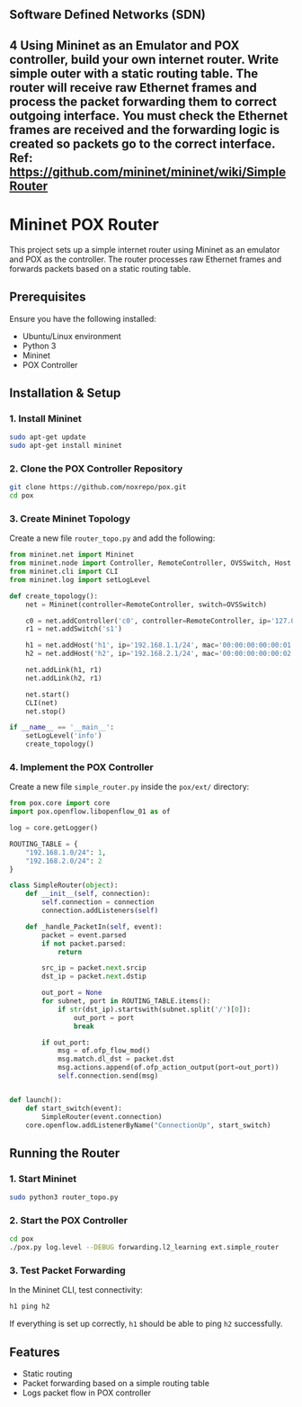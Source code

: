 ## Software Defined Networks (SDN)

## 4 Using Mininet as an Emulator and POX controller, build your own internet router. Write simple outer with a static routing table. The router will receive raw Ethernet frames and process the packet forwarding them to correct outgoing interface. You must check the Ethernet frames are received and the forwarding logic is created so packets go to the correct interface. Ref: https://github.com/mininet/mininet/wiki/SimpleRouter

# Mininet POX Router

This project sets up a simple internet router using Mininet as an emulator and POX as the controller. The router processes raw Ethernet frames and forwards packets based on a static routing table.

## Prerequisites
Ensure you have the following installed:
- Ubuntu/Linux environment
- Python 3
- Mininet
- POX Controller

## Installation & Setup

### 1. Install Mininet
```bash
sudo apt-get update
sudo apt-get install mininet
```

### 2. Clone the POX Controller Repository
```bash
git clone https://github.com/noxrepo/pox.git
cd pox
```

### 3. Create Mininet Topology
Create a new file `router_topo.py` and add the following:

```python
from mininet.net import Mininet
from mininet.node import Controller, RemoteController, OVSSwitch, Host
from mininet.cli import CLI
from mininet.log import setLogLevel

def create_topology():
    net = Mininet(controller=RemoteController, switch=OVSSwitch)

    c0 = net.addController('c0', controller=RemoteController, ip='127.0.0.1', port=6633)
    r1 = net.addSwitch('s1')

    h1 = net.addHost('h1', ip='192.168.1.1/24', mac='00:00:00:00:00:01')
    h2 = net.addHost('h2', ip='192.168.2.1/24', mac='00:00:00:00:00:02')

    net.addLink(h1, r1)
    net.addLink(h2, r1)

    net.start()
    CLI(net)
    net.stop()

if __name__ == '__main__':
    setLogLevel('info')
    create_topology()
```

### 4. Implement the POX Controller
Create a new file `simple_router.py` inside the `pox/ext/` directory:

```python
from pox.core import core
import pox.openflow.libopenflow_01 as of

log = core.getLogger()

ROUTING_TABLE = {
    "192.168.1.0/24": 1,
    "192.168.2.0/24": 2
}

class SimpleRouter(object):
    def __init__(self, connection):
        self.connection = connection
        connection.addListeners(self)

    def _handle_PacketIn(self, event):
        packet = event.parsed
        if not packet.parsed:
            return

        src_ip = packet.next.srcip
        dst_ip = packet.next.dstip

        out_port = None
        for subnet, port in ROUTING_TABLE.items():
            if str(dst_ip).startswith(subnet.split('/')[0]):
                out_port = port
                break

        if out_port:
            msg = of.ofp_flow_mod()
            msg.match.dl_dst = packet.dst
            msg.actions.append(of.ofp_action_output(port=out_port))
            self.connection.send(msg)


def launch():
    def start_switch(event):
        SimpleRouter(event.connection)
    core.openflow.addListenerByName("ConnectionUp", start_switch)
```

## Running the Router

### 1. Start Mininet
```bash
sudo python3 router_topo.py
```

### 2. Start the POX Controller
```bash
cd pox
./pox.py log.level --DEBUG forwarding.l2_learning ext.simple_router
```

### 3. Test Packet Forwarding
In the Mininet CLI, test connectivity:
```bash
h1 ping h2
```

If everything is set up correctly, `h1` should be able to ping `h2` successfully.

## Features
- Static routing
- Packet forwarding based on a simple routing table
- Logs packet flow in POX controller
